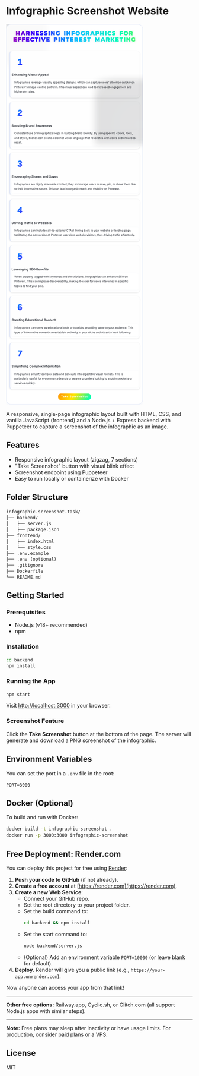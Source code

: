 # Infographic Screenshot Website

![Infographic Screenshot Demo](infographic-screenshot%20(19).png)

A responsive, single-page infographic layout built with HTML, CSS, and vanilla JavaScript (frontend) and a Node.js + Express backend with Puppeteer to capture a screenshot of the infographic as an image.

## Features
- Responsive infographic layout (zigzag, 7 sections)
- "Take Screenshot" button with visual blink effect
- Screenshot endpoint using Puppeteer
- Easy to run locally or containerize with Docker

## Folder Structure
```
infographic-screenshot-task/
├── backend/
│   ├── server.js
│   ├── package.json
├── frontend/
│   ├── index.html
│   └── style.css
├── .env.example
├── .env (optional)
├── .gitignore
├── Dockerfile
└── README.md
```

## Getting Started

### Prerequisites
- Node.js (v18+ recommended)
- npm

### Installation
```bash
cd backend
npm install
```

### Running the App
```bash
npm start
```
Visit [http://localhost:3000](http://localhost:3000) in your browser.

### Screenshot Feature
Click the **Take Screenshot** button at the bottom of the page. The server will generate and download a PNG screenshot of the infographic.

## Environment Variables
You can set the port in a `.env` file in the root:
```
PORT=3000
```

## Docker (Optional)
To build and run with Docker:
```bash
docker build -t infographic-screenshot .
docker run -p 3000:3000 infographic-screenshot
```

## Free Deployment: Render.com

You can deploy this project for free using [Render](https://render.com):

1. **Push your code to GitHub** (if not already).
2. **Create a free account** at [https://render.com](https://render.com).
3. **Create a new Web Service**:
   - Connect your GitHub repo.
   - Set the root directory to your project folder.
   - Set the build command to:
     ```sh
     cd backend && npm install
     ```
   - Set the start command to:
     ```sh
     node backend/server.js
     ```
   - (Optional) Add an environment variable `PORT=10000` (or leave blank for default).
4. **Deploy**. Render will give you a public link (e.g., `https://your-app.onrender.com`).

Now anyone can access your app from that link!

---

**Other free options:** Railway.app, Cyclic.sh, or Glitch.com (all support Node.js apps with similar steps).

---

**Note:** Free plans may sleep after inactivity or have usage limits. For production, consider paid plans or a VPS.

## License
MIT
